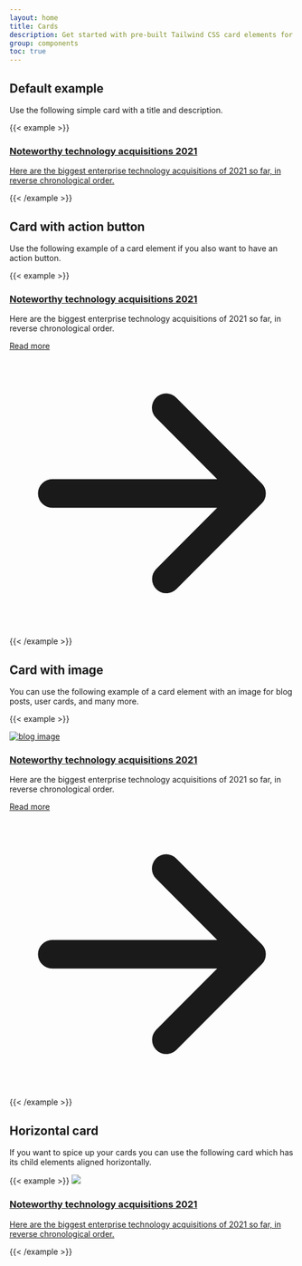 ```yaml
---
layout: home
title: Cards
description: Get started with pre-built Tailwind CSS card elements for your web project
group: components
toc: true
---
```


## Default example

Use the following simple card with a title and description.

{{< example >}}
<a href="#" class="block p-6 bg-white hover:bg-gray-100 shadow-md border border-gray-200 rounded-lg max-w-sm">
    <h3 class="text-gray-900 font-bold text-2xl tracking-tight mb-2">Noteworthy technology acquisitions 2021</h3>
    <p class="font-normal text-gray-700">Here are the biggest enterprise technology acquisitions of 2021 so far, in reverse chronological order.</p>
</a>
{{< /example >}}

## Card with action button

Use the following example of a card element if you also want to have an action button.

{{< example >}}
<div class="bg-white p-6 shadow-md border border-gray-200 rounded-lg max-w-sm">
    <a href="#">
        <h3 class="text-gray-900 font-bold text-2xl tracking-tight mb-2">Noteworthy technology acquisitions 2021</h3>
    </a>
    <p class="font-normal text-gray-700 mb-3">Here are the biggest enterprise technology acquisitions of 2021 so far, in reverse chronological order.</p>
    <a href="#" class="text-white bg-blue-700 hover:bg-blue-800 focus:ring-4 focus:ring-blue-300 font-medium rounded-lg text-sm px-3 py-2 text-center inline-flex items-center">
        Read more
        <svg class="-mr-1 ml-2 h-5 w-5" fill="currentColor" viewBox="0 0 20 20" xmlns="http://www.w3.org/2000/svg"><path fill-rule="evenodd" d="M10.293 3.293a1 1 0 011.414 0l6 6a1 1 0 010 1.414l-6 6a1 1 0 01-1.414-1.414L14.586 11H3a1 1 0 110-2h11.586l-4.293-4.293a1 1 0 010-1.414z" clip-rule="evenodd"></path></svg>
    </a>
</div>
{{< /example >}}

## Card with image

You can use the following example of a card element with an image for blog posts, user cards, and many more.

{{< example >}}
<div class="bg-white shadow-md border border-gray-200 rounded-lg max-w-sm">
    <a href="#">
        <img class="rounded-t-lg" src="/docs/images/blog/image-1.jpg" alt="blog image" />
    </a>
    <div class="p-5">
        <a href="#">
            <h3 class="text-gray-900 font-bold text-2xl tracking-tight mb-2">Noteworthy technology acquisitions 2021</h3>
        </a>
        <p class="font-normal text-gray-700 mb-3">Here are the biggest enterprise technology acquisitions of 2021 so far, in reverse chronological order.</p>
        <a href="#" class="text-white bg-blue-700 hover:bg-blue-800 focus:ring-4 focus:ring-blue-300 font-medium rounded-lg text-sm px-3 py-2 text-center inline-flex items-center">
            Read more
            <svg class="-mr-1 ml-2 h-5 w-5" fill="currentColor" viewBox="0 0 20 20" xmlns="http://www.w3.org/2000/svg"><path fill-rule="evenodd" d="M10.293 3.293a1 1 0 011.414 0l6 6a1 1 0 010 1.414l-6 6a1 1 0 01-1.414-1.414L14.586 11H3a1 1 0 110-2h11.586l-4.293-4.293a1 1 0 010-1.414z" clip-rule="evenodd"></path></svg>
        </a>
    </div>
</div>
{{< /example >}}

## Horizontal card

If you want to spice up your cards you can use the following card which has its child elements aligned horizontally.

{{< example >}}
<a href="#" class="flex flex-col md:flex-row md:max-w-xl rounded-lg bg-white hover:bg-gray-100 border shadow-md items-center">
    <img class="w-full h-96 md:h-auto object-cover md:w-48 rounded-t-lg md:rounded-none md:rounded-l-lg" src="/docs/images/blog/image-4.jpg">
    <div class="p-4 flex flex-col justify-between leading-normal">
        <h3 class="text-gray-900 font-bold text-2xl tracking-tight mb-2">Noteworthy technology acquisitions 2021</h3>
        <p class="font-normal text-gray-700 mb-3">Here are the biggest enterprise technology acquisitions of 2021 so far, in reverse chronological order.</p>
    </div>
</a>
{{< /example >}}